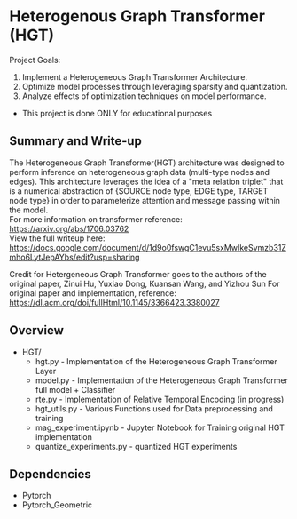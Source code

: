 # Heterogenous Graph Transformer (HGT)

Project Goals: 
1. Implement a Heterogeneous Graph Transformer Architecture.
2. Optimize model processes through leveraging sparsity and quantization.
3. Analyze effects of optimization techniques on model performance. 

- This project is done ONLY for educational purposes

## Summary and Write-up
The Heterogeneous Graph Transformer(HGT) architecture was designed to perform inference on heterogeneous graph data (multi-type nodes and edges). This architecture leverages the idea of a "meta relation triplet" that is a numerical abstraction of {SOURCE node type, EDGE type, TARGET node type} in order to parameterize attention and message passing within the model.<br>
For more information on transformer reference: https://arxiv.org/abs/1706.03762 <br>
View the full writeup here: https://docs.google.com/document/d/1d9o0fswgC1evu5sxMwIkeSvmzb31Zmho6LytJepAYbs/edit?usp=sharing

Credit for Hetergeneous Graph Transformer goes to the authors of the original paper, Zinui Hu, Yuxiao Dong, Kuansan Wang, and Yizhou Sun
For original paper and implementation, reference: https://dl.acm.org/doi/fullHtml/10.1145/3366423.3380027

## Overview
- HGT/
  - hgt.py - Implementation of the Heterogeneous Graph Transformer Layer
  - model.py - Implementation of the Heterogeneous Graph Transformer full model + Classifier
  - rte.py - Implementation of Relative Temporal Encoding (in progress)
  - hgt_utils.py - Various Functions used for Data preprocessing and training
  - mag_experiment.ipynb - Jupyter Notebook for Training original HGT implementation
  - quantize_experiments.py - quantized HGT experiments

## Dependencies
- Pytorch
- Pytorch_Geometric

